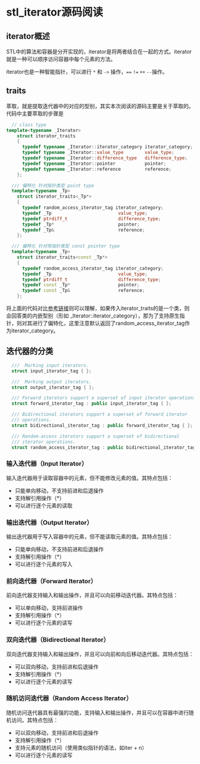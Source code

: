 # stl_iterator源码阅读

## iterator概述

STL中的算法和容器是分开实现的，iterator是将两者结合在一起的方式。iterator就是一种可以顺序访问容器中每个元素的方法。

iterator也是一种智能指针，可以进行 `*` 和 `->` 操作，`==` `!=` `++` `--`操作。



## traits

萃取，就是提取迭代器中的对应的型别，其实本次阅读的源码主要是关于萃取的。代码中主要萃取的步骤是

```cpp
  // class type
template<typename _Iterator>
    struct iterator_traits
    {
      typedef typename _Iterator::iterator_category iterator_category;
      typedef typename _Iterator::value_type        value_type;
      typedef typename _Iterator::difference_type   difference_type;
      typedef typename _Iterator::pointer           pointer;
      typedef typename _Iterator::reference         reference;
    };

  /// 偏特化 针对指针类型 point type
  template<typename _Tp>
    struct iterator_traits<_Tp*>
    {
      typedef random_access_iterator_tag iterator_category;
      typedef _Tp                         value_type;
      typedef ptrdiff_t                   difference_type;
      typedef _Tp*                        pointer;
      typedef _Tp&                        reference;
    };

  /// 偏特化 针对常指针类型 const pointer type
  template<typename _Tp>
    struct iterator_traits<const _Tp*>
    {
      typedef random_access_iterator_tag iterator_category;
      typedef _Tp                         value_type;
      typedef ptrdiff_t                   difference_type;
      typedef const _Tp*                  pointer;
      typedef const _Tp&                  reference;
    };
```

将上面的代码对比[参考链接](https://github.com/Light-City/CPlusPlusThings/blob/master/src_analysis/stl/traits.md)则可以理解，如果传入iterator_traits的是一个类，则会回答类的内嵌型别（形如 _Iterator::iterator_category），那为了支持原生指针，则对其进行了偏特化，这里注意默认返回了random_access_iterator_tag作为iterator_category。

## 迭代器的分类

```cpp
  ///  Marking input iterators.
  struct input_iterator_tag { };

  ///  Marking output iterators.
  struct output_iterator_tag { };

  /// Forward iterators support a superset of input iterator operations.
  struct forward_iterator_tag : public input_iterator_tag { };

  /// Bidirectional iterators support a superset of forward iterator
  /// operations.
  struct bidirectional_iterator_tag : public forward_iterator_tag { };

  /// Random-access iterators support a superset of bidirectional
  /// iterator operations.
  struct random_access_iterator_tag : public bidirectional_iterator_tag { };
```

### 输入迭代器（Input Iterator）

输入迭代器用于读取容器中的元素，但不能修改元素的值。其特点包括：

- 只能单向移动，不支持前进和后退操作
- 支持解引用操作（*）
- 可以进行逐个元素的读取

### 输出迭代器（Output Iterator）

输出迭代器用于写入容器中的元素，但不能读取元素的值。其特点包括：

- 只能单向移动，不支持前进和后退操作
- 支持解引用操作（*）
- 可以进行逐个元素的写入

### 前向迭代器（Forward Iterator）

前向迭代器支持输入和输出操作，并且可以向前移动迭代器。其特点包括：

- 可以单向移动，支持前进操作
- 支持解引用操作（*）
- 可以进行逐个元素的读写

### 双向迭代器（Bidirectional Iterator）

双向迭代器支持输入和输出操作，并且可以向前和向后移动迭代器。其特点包括：

- 可以双向移动，支持前进和后退操作
- 支持解引用操作（*）
- 可以进行逐个元素的读写

### 随机访问迭代器（Random Access Iterator）

随机访问迭代器具有最强的功能，支持输入和输出操作，并且可以在容器中进行随机访问。其特点包括：

- 可以双向移动，支持前进和后退操作
- 支持解引用操作（*）
- 支持元素的随机访问（使用类似指针的语法，如iter + n）
- 可以进行逐个元素的读写